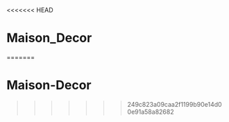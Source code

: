 <<<<<<< HEAD
# Maison_Decor
=======
# Maison-Decor
>>>>>>> 249c823a09caa2f1199b90e14d00e91a58a82682
